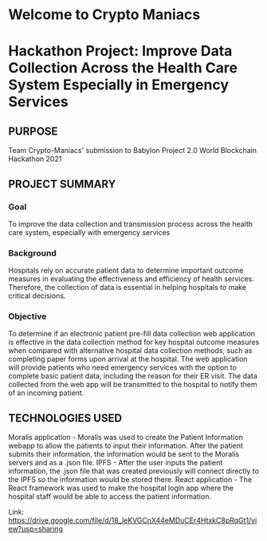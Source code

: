 # Welcome to Crypto Maniacs
# Hackathon Project: Improve Data Collection Across the Health Care System Especially in Emergency Services

<h2>PURPOSE</h2>

Team Crypto-Maniacs' submission to Babylon Project 2.0 World Blockchain Hackathon 2021

<h2>PROJECT SUMMARY</h2>

<h3>Goal</h3>
To improve the data collection and transmission process across the health care system, especially with emergency services

<h3>Background</h3>
Hospitals rely on accurate patient data to determine important outcome measures in evaluating the effectiveness and efficiency of health services. Therefore, the collection of data is essential in helping hospitals to make critical decisions. 

<h3>Objective</h3>
To determine if an electronic patient pre-fill data collection web application is effective in the data collection method for key hospital outcome measures when compared with alternative hospital data collection methods, such as completing paper forms upon arrival at the hospital. The web application will provide patients who need emergency services with the option to complete basic patient data, including the reason for their ER visit. The data collected from the web app will be transmitted to the hospital to notify them of an incoming patient. 

<h2>TECHNOLOGIES USED</h2>
Moralis application - Moralis was used to create the Patient Information webapp to allow the patients to input their information. After the patient submits their information, the information would be sent to the Moralis servers and as a .json file. 
IPFS - After the user inputs the patient information, the .json file that was created previously will connect directly to the IPFS so the information would be stored there. 
React application - 
The React framework was used to make the hospital login app where the hospital staff would be able to access the patient information.  

Link: https://drive.google.com/file/d/18_leKVGCnX44eMDuCEr4HtxkC8pRqGt1/view?usp=sharing


